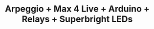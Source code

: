 ---
layout: default
category: bts
tags: [" ableton"," Arduino"," relays"," music"," LED"]
video: "https://player.vimeo.com/video/297384141?badge=0&amp;autopause=0&amp;player_id=0&amp;app_id=72231"
title: "Arpeggio + Max 4 Live + Arduino + Relays + Superbright LEDs"
thumbnail: "https://i.vimeocdn.com/video/735048635_295x166.jpg?r=pad"
description: | 
  I made my first Max4Live MIDI effect. It just sends serial messages to my Arduino. But it was fun to make.
---